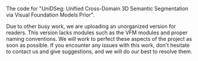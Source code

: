 The code for "UniDSeg: Unified Cross-Domain 3D Semantic Segmentation via Visual Foundation Models Prior".

Due to other busy work, we are uploading an unorganized version for readers. This version lacks modules such as the VFM modules and proper naming conventions. We will work to perfect these aspects of the project as soon as possible. If you encounter any issues with this work, don't hesitate to contact us and give suggestions, and we will do our best to resolve them.
